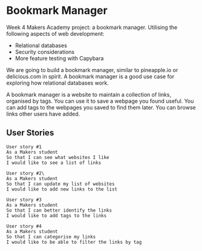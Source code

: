 # Bookmark Manager

Week 4 Makers Academy project: a bookmark manager. Utilising the following aspects of web development:

* Relational databases
* Security considerations
* More feature testing with Capybara

We are going to build a bookmark manager, similar to pineapple.io or delicious.com in spirit. A bookmark manager is a good use case for exploring how relational databases work.

A bookmark manager is a website to maintain a collection of links, organised by tags. You can use it to save a webpage you found useful. You can add tags to the webpages you saved to find them later. You can browse links other users have added.


## User Stories



```
User story #1
As a Makers student
So that I can see what websites I like
I would like to see a list of links
```
```
User story #2\
As a Makers student
So that I can update my list of websites
I would like to add new links to the list
```
```
User story #3
As a Makers student
So that I can better identify the links
I would like to add tags to the links
```
```
User story #4
As a Makers student
So that I can categorise my links
I would like to be able to filter the links by tag
```

